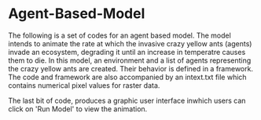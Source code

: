 # Agent-Based-Model

The following is a set of codes for an agent based model. The model intends
to animate the rate at which the invasive crazy yellow ants (agents) invade an
ecosystem, degrading it until an increase in temperatre causes them to
die. In this model, an environment and a list of agents representing 
the crazy yellow ants are created. Their behavior is defined in a framework.
The code and framework are also accompanied by an intext.txt file which
contains numerical pixel values for raster data. 

The last bit of code, produces a graphic user interface inwhich users can
click on 'Run Model' to view the animation.
